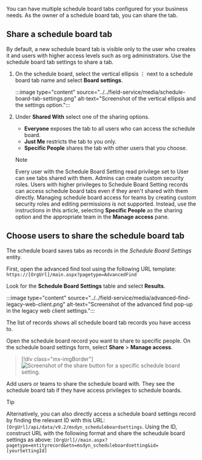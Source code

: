 You can have multiple schedule board tabs configured for your business needs. As the owner of a schedule board tab, you can share the tab.

## Share a schedule board tab

By default, a new schedule board tab is visible only to the user who creates it and users with higher access levels such as org administrators. Use the schedule board tab settings to share a tab.

1. On the schedule board, select the vertical ellipsis &vellip; next to a schedule board tab name and select **Board settings**.

   :::image type="content" source="../../field-service/media/schedule-board-tab-settings.png" alt-text="Screenshot of the vertical ellipsis and the settings option.":::

1. Under **Shared With** select one of the sharing options.

   - **Everyone** exposes the tab to all users who can access the schedule board.
   - **Just Me** restricts the tab to you only.
   - **Specific People** shares the tab with other users that you choose.

   > [!NOTE]
   >  Every user with the Schedule Board Setting read privilege set to User can see tabs shared with them. Admins can create custom security roles. Users with higher privileges to Schedule Board Setting records can access schedule board tabs even if they aren't shared with them directly. Managing schedule board access for teams by creating custom security roles and editing permissions is not supported. Instead, use the instructions in this article, selecting **Specific People** as the sharing option and the appropriate team in the **Manage access** pane.

## Choose users to share the schedule board tab

The schedule board saves tabs as records in the *Schedule Board Settings* entity.

First, open the advanced find tool using the following URL template:
`https://[OrgUrl]/main.aspx?pagetype=AdvancedFind`

Look for the **Schedule Board Settings** table and select **Results**.

:::image type="content" source="../../field-service/media/advanced-find-legacy-web-client.png" alt-text="Screenshot of the advanced find pop-up in the legacy web client settings.":::

The list of records shows all schedule board tab records you have access to.

Open the schedule board record you want to share to specific people. On the schedule board settings form, select **Share** > **Manage access**.

> [!div class="mx-imgBorder"]
> ![Screenshot of the share button for a specific schedule board setting.](../../field-service/media/schedule-board-share.png)

Add users or teams to share the schedule board with. They see the schedule board tab if they have access privileges to schedule boards.

> [!TIP]
> Alternatively, you can also directly access a schedule board settings record by finding the relevant ID with this URL: `[OrgUrl]/api/data/v9.2/msdyn_scheduleboardsettings`.
> Using the ID, construct URL with the following format and share the scheudule board settings as above: `[OrgUrl]//main.aspx?pagetype=entityrecord&etn=msdyn_scheduleboardsetting&id=[yourSettingId]`
